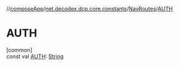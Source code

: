 //[composeApp](../../../index.md)/[net.decodex.dcp.core.constants](../index.md)/[NavRoutes](index.md)/[AUTH](-a-u-t-h.md)

# AUTH

[common]\
const val [AUTH](-a-u-t-h.md): [String](https://kotlinlang.org/api/latest/jvm/stdlib/kotlin/-string/index.html)
